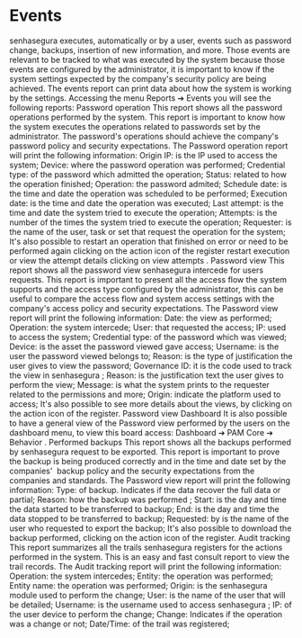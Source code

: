 # Events 

senhasegura executes, automatically or by a user, events such as password change, backups, insertion of new information, and more. Those events are relevant to be tracked to what was executed by the system because those events are configured by the administrator, it is important to know if the system settings expected by the company's 
security policy
 are being achieved.
The events report can print data about how the system is working by the settings. Accessing the menu 
Reports ➔ Events
 you will see the following reports:
Password operation
This report shows all the password operations performed by the system. This report is important to know how the system executes the operations related to passwords set by the
administrator. The password's operations should achieve the company's 
password policy
 and security expectations.
The 
Password operation report
 will print the following information:
Origin IP:
 is the IP used to access the system;
Device:
 where the password operation was performed;
Credential type:
 of the password which admitted the operation;
Status:
 related to how the operation finished;
Operation:
 the password admited;
Schedule date:
 is the time and date the operation was scheduled to be performed;
Execution date:
 is the time and date the operation was executed;
Last attempt:
 is the time and date the system tried to execute the operation;
Attempts:
 is the number of the times the system tried to execute the operation;
Requester:
 is the name of the user, task or set that request the operation for the system;
It's also possible to restart an operation that finished on error or need to be performed again clicking on the action icon of the register 
restart execution
 or view the attempt details clicking on 
view attempts
.
Password view
This report shows all the password view senhasegura intercede for users requests. This report is important to present all the access flow the system supports and the access type configured by the administrator, this can be useful to compare the access flow and system access settings with the company's 
access policy
 and security expectations.
The 
Password view report
 will print the following information:
Date:
 the view as performed;
Operation:
 the system intercede;
User:
 that requested the access;
IP:
 used to access the system;
Credential type:
 of the password which was viewed;
Device:
 is the asset the password viewed gave access;
Username:
 is the user the password viewed belongs to;
Reason:
 is the type of justification the user gives to view the password;
Governance ID:
 it is the code used to track the view in senhasegura ;
Reason:
 is the justification text the user gives to perform the view;
Message:
 is what the system prints to the requester related to the permissions and more;
Origin:
 indicate the platform used to access;
It's also possible to see more details about the views, by clicking on the action icon of the register.
Password view Dashboard
It is also possible to have a general view of the 
Password view
 performed by the users on the dashboard menu, to view this board access: 
Dashboard ➔ PAM Core ➔ Behavior
.
Performed backups
This report shows all the backups performed by senhasegura request to be exported. This report is important to prove the backup is being produced correctly and in the time and date set by the companies' 
backup policy
 and the security expectations from the companies and standards.
The 
Password view report
 will print the following information:
Type:
 of backup. Indicates if the data recover the full data or partial;
Reason:
 how the backup was performed ;
Start:
 is the day and time the data started to be transferred to backup;
End:
 is the day and time the data stopped to be transferred to backup;
Requested:
 by is the name of the user who requested to export the backup;
It's also possible to download the backup performed, clicking on the action icon of the register.
Audit tracking
This report summarizes all the trails senhasegura registers for the actions performed in the system. This is an easy and fast consult report to view the trail records.
The 
Audit tracking report
 will print the following information:
Operation:
 the system intercedes;
Entity:
 the operation was performed;
Entity name:
 the operation was performed;
Origin:
 is the senhasegura module used to perform the change;
User:
 is the name of the user that will be detailed;
Username:
 is the username used to access senhasegura ;
IP:
 of the user device to perform the change;
Change:
 Indicates if the operation was a change or not;
Date/Time:
 of the trail was registered;
